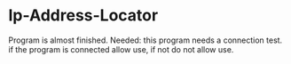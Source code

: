 # Ip-Address-Locator
Program is almost finished. 
Needed: 
this program needs a connection test. if the program is connected allow use, if not do not allow use. 

